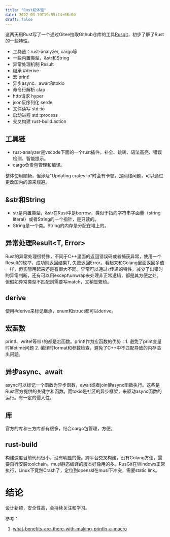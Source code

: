 ```yaml
---
title: "Rust初体验"
date: 2022-03-19T19:55:14+08:00
draft: false
---
```


这两天用Rust写了一个通过Gitee拉取Github仓库的工具[Rusgit][1]，初步了解了Rust的一些特性。

* 工具链：rust-analyzer, cargo等
* 一些内置类型，&str和String
* 异常处理机制 Result<T>
* 继承 #derive
* 宏 print!
* 异步async、await和tokio
* 命令行解析 clap
* http请求 hyper
* json反序列化 serde
* 文件读写 std::io
* 启动进程 std::process
* 交叉构建 rust-build.action


## 工具链

* rust-analyzer是vscode下面的一个rust插件，补全、跳转、语法高亮、错误检测、智能提示。
* cargo负责包管理和编译。

整体使用顺畅，但涉及"Updating crates.io"时会有卡顿，是网络问题，可以通过更改国内的源来规避。

## &str和String 

* str是内置类型，&str在Rust中是borrow，类似于指向字符串字面量（string literal）或者String的一个指针，是只读的。
* String是一个类。String的内存是分配在堆上的。

## 异常处理Result<T, Error>

Rust的异常处理很特殊，不同于C++里面的返回错误码或者捕获异常，使用一个Result的枚举，成功则返回结果T, 失败返回Error。看起来和Golang里面返回多值一样，但实际用起来还是有很大不同。异常可以通过`?`传递的特性，减少了出错时的异常判断，还有可以用except\unwrap来处理非正常逻辑，都是其方便之处。但假如异常类型不匹配则需要写match，又稍显繁琐。

## derive

使用#derive来标记继承，enum和struct都可以derive。

## 宏函数
print!、write!等带`!`的都是宏函数。print!作为宏函数的优势：1. 避免了print变量时lifetime问题 2. 编译时format和参数检查，避免了C++中不匹配导致的内存溢出问题。

## 异步async、await

async可以标记一个函数为异步函数，await或者join使async函数执行。这些是Rust官方提供的关键字和函数。而tokio是社区的异步框架，来驱动async函数的运行。有一定的侵入性。

## 库

官方的库和三方库都有很多，结合cargo包管理，方便。

## rust-build

构建速度目前代码很小，没有明显的慢。跨平台交叉构建，没有Golang方便，需要自行安装toolchain。musl静态编译的版本好像用的多。RusGit在Windows正常执行，Linux下竟然Crash了，定位到openssl在musl下冲突，需要static link。


# 结论

设计新颖，安全性高，会持续关注和学习。

参考：
1. [what-benefits-are-there-with-making-println-a-macro][2]

[1]: https://github.com/xbugliu/rusgit
[2]: https://stackoverflow.com/questions/67509637/what-benefits-are-there-with-making-println-a-macro
